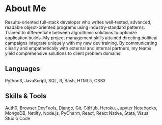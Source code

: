 # About Me

Results-oriented full-stack developer who writes well-tested, advanced, readable object-oriented programs using industry-standard patterns. Trained to differentiate between algorithmic solutions to optimize application builds. My project management skills attained directing political campaigns integrate uniquely with my new dev training. By communicating clearly and empathetically with external and internal partners, my teams yield comprehensive solutions to client problem domains.

## Languages

Python3, JavaScript, SQL, R, Bash, HTML5, CSS3

## Skills & Tools

Auth0, Browser DevTools, Django, Git, GitHub, Heroku, Jupyter Notebooks, MongoDB, Netlify, Node.js, PyCharm, React, React Native, Stata, Visual Studio Code
